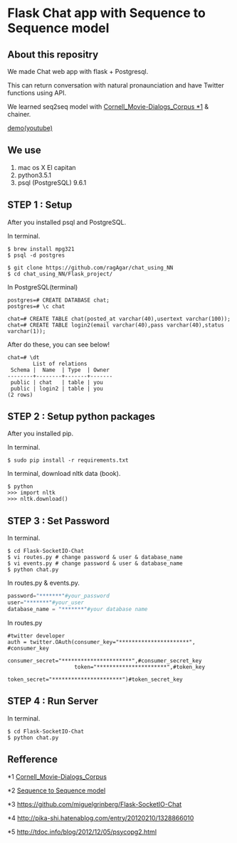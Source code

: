 # Flask Chat app with Sequence to Sequence model

## About this repositry

We made Chat web app with flask + Postgresql.

This can return conversation with natural pronaunciation and have Twitter functions using API.

We learned seq2seq model with [Cornell_Movie-Dialogs_Corpus *1](https://www.cs.cornell.edu/~cristian/Cornell_Movie-Dialogs_Corpus.html) & chainer.

[demo(youtube)](https://youtu.be/RngCcviQtxk)

## We use

1. mac os X El capitan
2. python3.5.1
3. psql (PostgreSQL) 9.6.1


## STEP 1 : Setup

After you installed psql and PostgreSQL.

In terminal.

```Terminal: in terminal
$ brew install mpg321
$ psql -d postgres

$ git clone https://github.com/ragAgar/chat_using_NN
$ cd chat_using_NN/Flask_project/
```

In PostgreSQL(terminal)
```
postgres=# CREATE DATABASE chat;
postgres=# \c chat

chat=# CREATE TABLE chat(posted_at varchar(40),usertext varchar(100));
chat=# CREATE TABLE login2(email varchar(40),pass varchar(40),status varchar(1));
```

After do these, you can see below!


```
chat=# \dt
        List of relations
 Schema |  Name  | Type  | Owner 
--------+--------+-------+-------
 public | chat   | table | you
 public | login2 | table | you
(2 rows)
```



## STEP 2 : Setup python packages

After you installed pip.

In terminal.
```command:command
$ sudo pip install -r requirements.txt
```

In terminal, download nltk data (book).
```command:command
$ python
>>> import nltk
>>> nltk.download()
```



## STEP 3 : Set Password

In terminal.

```Terminal: in terminal
$ cd Flask-SocketIO-Chat
$ vi routes.py # change password & user & database_name
$ vi events.py # change password & user & database_name
$ python chat.py
```

In routes.py & events.py.
```python:routes.py
password="*******"#your_password
user="*******"#your_user
database_name = "*******"#your database name
```

In routes.py
```
#twitter developer
auth = twitter.OAuth(consumer_key="**********************", #consumer_key
                     consumer_secret="**********************",#consumer_secret_key
                     token="**********************",#token_key
                     token_secret="**********************")#token_secret_key
```



## STEP 4 : Run Server

In terminal.

```Terminal: in terminal
$ cd Flask-SocketIO-Chat
$ python chat.py
```


## Refference
*1 [Cornell_Movie-Dialogs_Corpus](https://www.cs.cornell.edu/~cristian/Cornell_Movie-Dialogs_Corpus.html)

*2 [Sequence to Sequence model](https://arxiv.org/abs/1409.3215)

*3 https://github.com/miguelgrinberg/Flask-SocketIO-Chat

*4 http://pika-shi.hatenablog.com/entry/20120210/1328866010

*5 http://tdoc.info/blog/2012/12/05/psycopg2.html

